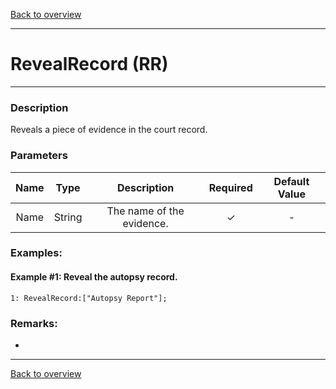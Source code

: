 [Back to overview](index.md)

---
# RevealRecord (RR)
---
### Description
Reveals a piece of evidence in the court record.

### Parameters

|Name|Type|Description|Required|Default Value|
|:---:|:---:|:---:|:---:|:---:|
|Name|String|The name of the evidence.|✓|-|

### Examples:
#### Example #1: Reveal the autopsy record.
```
1: RevealRecord:["Autopsy Report"];
```

### Remarks:
-

---
[Back to overview](index.md)